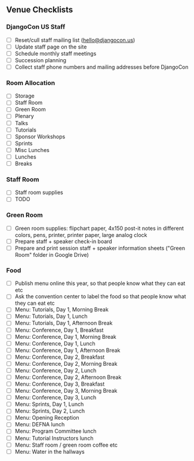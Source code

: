 ## Venue Checklists

### DjangoCon US Staff

- [ ] Reset/cull staff mailing list (hello@djangocon.us)
- [ ] Update staff page on the site
- [ ] Schedule monthly staff meetings
- [ ] Succession planning
- [ ] Collect staff phone numbers and mailing addresses before DjangoCon

### Room Allocation

- [ ] Storage
- [ ] Staff Room
- [ ] Green Room
- [ ] Plenary
- [ ] Talks
- [ ] Tutorials
- [ ] Sponsor Workshops
- [ ] Sprints
- [ ] Misc Lunches
- [ ] Lunches
- [ ] Breaks

### Staff Room

- [ ] Staff room supplies
- [ ] TODO

### Green Room

- [ ] Green room supplies: flipchart paper, 4x150 post-it notes in different colors, pens, printer, printer paper, large analog clock
- [ ] Prepare staff + speaker check-in board
- [ ] Prepare and print session staff + speaker information sheets ("Green Room" folder in Google Drive)

### Food

- [ ] Publish menu online this year, so that people know what they can eat etc
- [ ] Ask the convention center to label the food so that people know what they can eat etc
- [ ] Menu: Tutorials, Day 1, Morning Break
- [ ] Menu: Tutorials, Day 1, Lunch
- [ ] Menu: Tutorials, Day 1, Afternoon Break
- [ ] Menu: Conference, Day 1, Breakfast
- [ ] Menu: Conference, Day 1, Morning Break
- [ ] Menu: Conference, Day 1, Lunch
- [ ] Menu: Conference, Day 1, Afternoon Break
- [ ] Menu: Conference, Day 2, Breakfast
- [ ] Menu: Conference, Day 2, Morning Break
- [ ] Menu: Conference, Day 2, Lunch
- [ ] Menu: Conference, Day 2, Afternoon Break
- [ ] Menu: Conference, Day 3, Breakfast
- [ ] Menu: Conference, Day 3, Morning Break
- [ ] Menu: Conference, Day 3, Lunch
- [ ] Menu: Sprints, Day 1, Lunch
- [ ] Menu: Sprints, Day 2, Lunch
- [ ] Menu: Opening Reception
- [ ] Menu: DEFNA lunch
- [ ] Menu: Program Committee lunch
- [ ] Menu: Tutorial Instructors lunch
- [ ] Menu: Staff room / green room coffee etc
- [ ] Menu: Water in the hallways
